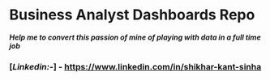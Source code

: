 # Business Analyst Dashboards Repo
***Help me to convert this passion of mine of playing with data in a full time job***

### [***Linkedin:-***] - https://www.linkedin.com/in/shikhar-kant-sinha

